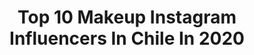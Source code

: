 ---
title: Top 10 Makeup Instagram Influencers In Chile In 2020
description: >-
  Find top makeup Instagram influencers in Chile in 2020. Most popular hashtags: #makeup #makeupartist #chile #maquillaje.
platform: Instagram
profiles:
  - username: "makeupby_caro"
    fullname: >-
      Carolina Araque
    location: "Chile"
    followers: 51170
    engagement: 374
    commentsToLikes: 0.066920
    id: ck5hdhek6nfya0i11i1tlbkuo
    verified: false
    hashtags: "#maquillajechike, #smokeyeyes, #soymuavzla, #maquillajemexico"
  - username: "pascalealvo_makeup"
    fullname: >-
      Pascale Alvo Makeup
    location: "Chile"
    followers: 19246
    engagement: 331
    commentsToLikes: 0.151667
    id: ck5pwoyabnvbo0i11jzwapkl0
    verified: false
    hashtags: "#maquillaje, #inbeautmag, #nyxcosmeticschile, #maccosmeticschile"
  - username: "camiverdugo"
    fullname: >-
      Camila Verdugo Sacco
    location: "Chile"
    followers: 16388
    engagement: 893
    commentsToLikes: 0.016879
    id: ck5q5jx7jt8nx0i11amep8d5v
    verified: false
    hashtags: "#dollypartonchallenge, #pandoravalentines, #nyxcosmeticschile, #8m"
  - username: "coteemiller"
    fullname: >-
      C O T E E    M I L L E R
    location: "Chile"
    followers: 14188
    engagement: 1173
    commentsToLikes: 0.024025
    id: ck5zjc9qfhc4j0i14aiigi9rh
    verified: false
    hashtags: "#noestamosenguerra, #camilaflores, #providencia, #queen"
  - username: "keverstar"
    fullname: >-
      KeverStar 🔝🖤
    location: "Chile"
    followers: 35521
    engagement: 334
    commentsToLikes: 0.038860
    id: ck6txs4xvzjci0j71fv0hfi9i
    verified: false
    hashtags: "#wired, #wireddifferent, #wiredpalette, #gimmebrow"
  - username: "pameearely"
    fullname: >-
      PAMELA ARELY RIVERA☆🌙
    location: "Chile"
    followers: 7753
    engagement: 1317
    commentsToLikes: 0.055635
    id: ck15rdt6o7fm60i19ssafqro6
    verified: false
    hashtags: "#chilena, #outfits, #likeforlikes, #selfietime"
  - username: "macasanchezoficial"
    fullname: >-
      Maca Sánchez
    location: "Chile"
    followers: 73692
    engagement: 194
    commentsToLikes: 0.039256
    id: ck5btq30igegl0i110ngsp2sp
    verified: false
    hashtags: "#yomequedoencasa, #cuarentena, #14deferero, #perroschile"
  - username: "giuliborlando"
    fullname: >-
      Giuliana Borlando Seeling
    location: "Chile"
    followers: 20555
    engagement: 473
    commentsToLikes: 0.024990
    id: ck5q2561xebml0i11zypsit55
    verified: false
    hashtags: "#maquillajeprofesional, #makeuptutorial, #sfxmakeup, #outfits"
  - username: "carlagasic"
    fullname: >-
      Carla Gasic
    location: "Chile"
    followers: 38536
    engagement: 218
    commentsToLikes: 0.109969
    id: ck5hofvcrphno0i11llrldisl
    verified: false
    hashtags: "#prostheticsmakeup, #wigs, #simecuidotecuido, #cuidadosdelapiel"
  - username: "valentinadavilamua"
    fullname: >-
      Valentina Dávila
    location: "Chile"
    followers: 504762
    engagement: 346
    commentsToLikes: 0.008957
    id: ck5c7c6sy792p0i11qrso4cdi
    verified: true
    hashtags: "#durex, #creadoconadidas, #niunamenos, #8m"
---